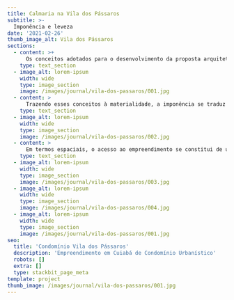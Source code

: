 ```yaml
---
title: Calmaria na Vila dos Pássaros
subtitle: >-
  Imponência e leveza
date: '2021-02-26'
thumb_image_alt: Vila dos Pássaros
sections:
  - content: >+
      Os conceitos adotados para o desenvolvimento da proposta arquitetônica para a fachada do empreendimento habitacional estão intrinsecamente conectados às sensações de imponência e leveza, além da questão da regionalidade. Ao realçar o senso de imponência da composição, almeja-se destacar o acesso ao empreendimento, atraindo, assim, o olhar do transeunte em meio à paisagem construída. A leveza, por sua vez, é trabalhada na intenção de suavizar os aspectos visuais da composição imponente, de maneira a tornar o acesso ao empreendimento convidativo e agradável. A regionalidade é trazida ao escopo de variáveis conceituais como estratégia para contextualizar a proposta arquitetônica à cultura construtiva e estética da região, adequando-se aos demais elementos que compõem a paisagem construída do local.
    type: text_section
  - image_alt: lorem-ipsum
    width: wide
    type: image_section
    image: /images/journal/vila-dos-passaros/001.jpg
  - content: >
      Trazendo esses conceitos à materialidade, a imponência se traduz na composição através da concepção de um portal monolítico elevado a 5 metros do solo e destacado do elemento arquitetônico da guarita, fazendo-o dominar visualmente os volumes. O conceito de leveza aparece a partir do rompimento desse portal monolítico em um de seus dois apoios laterais, de modo que este parece flutuar por sobre a guarita. Além disso, a priorização de materiais e cores neutras no partido também se relaciona à estética de leveza pretendida. Por fim, a regionalidade é trabalhada na proposta com a utilização de materiais com aspecto rústico, que remetem ao concreto, à madeira e às pedras, o que, combinado com o traçado firme e retilíneo da composição volumétrica, transmite uma aparência contemporânea e agradável.
    type: text_section
  - image_alt: lorem-ipsum
    width: wide
    type: image_section
    image: /images/journal/vila-dos-passaros/002.jpg
  - content: >
      Em termos espaciais, o acesso ao empreendimento se constitui de uma guarita, revestida por placas cimentícias com textura de pedra, alocada entre duas vias de entrada ao conjunto habitacional e uma via de saída, além de um acesso pedonal destacado das vias de circulação de veículos a partir da inserção de uma divisória vazada, composta por estruturas verticais. Sobre todos esses elementos, eleva-se o pórtico monolítico em concreto aparente forrado internamente com ripas de madeira, o que traz um pouco mais de conforto e estímulo visual à estrutura sóbria.
    type: text_section
  - image_alt: lorem-ipsum
    width: wide
    type: image_section
    image: /images/journal/vila-dos-passaros/003.jpg
  - image_alt: lorem-ipsum
    width: wide
    type: image_section
    image: /images/journal/vila-dos-passaros/004.jpg
  - image_alt: lorem-ipsum
    width: wide
    type: image_section
    image: /images/journal/vila-dos-passaros/001.jpg
seo:
  title: 'Condomínio Vila dos Pássaros'
  description: 'Empreendimento em Cuiabá de Condomínio Urbanístico'
  robots: []
  extra: []
  type: stackbit_page_meta
template: project
thumb_image: /images/journal/vila-dos-passaros/001.jpg
---
```


